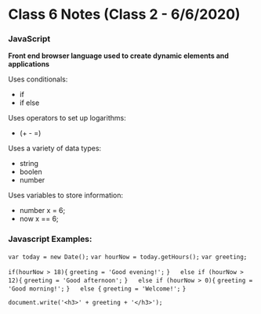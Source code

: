 
# Class 6 Notes (Class 2 - 6/6/2020)

### JavaScript
**Front end browser language used to create dynamic elements and applications**

Uses conditionals:
- if
- if else

Uses operators to set up logarithms:
- (+ - =)

Uses a variety of data types:
- string
- boolen
- number

Uses variables to store information:
- number x = 6;
- now x == 6;
### Javascript Examples:

`var today = new Date();`
`var hourNow = today.getHours();`
`var greeting;`

`if(hourNow > 18){`
    `greeting = 'Good evening!';`
`}   else if (hourNow > 12){`
    `greeting = 'Good afternoon';`
`}   else if (hourNow > 0){`
    `greeting = 'Good morning!';`
`}   else {`
    `greeting = 'Welcome!';`
`}`

`document.write('<h3>' + greeting + '</h3>');`

